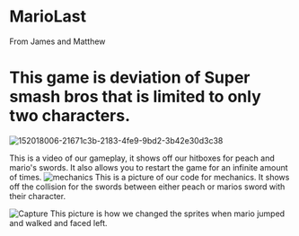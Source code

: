 # MarioLast
From James and Matthew 
# This game is  deviation of Super smash bros that is limited to only two characters.
![152018006-21671c3b-2183-4fe9-9bd2-3b42e30d3c38](https://user-images.githubusercontent.com/89215863/152471829-356dfa9a-d07e-4dc2-be1d-ba67ab7faad5.gif)

This is a video of our gameplay, it shows off our hitboxes for peach and mario's swords. It also allows you to restart the game for an infinite amount of times.
![mechanics](https://user-images.githubusercontent.com/89215863/152019303-a7d722cb-8217-4fb4-811f-ee985ed99789.PNG)
This is a picture of our code for mechanics. It shows off the collision for the swords between either peach or marios sword with their character. 

![Capture](https://user-images.githubusercontent.com/89215863/152472386-b8f98fac-a557-47f5-a60b-baeac105b642.PNG)
This picture is how we changed the sprites when mario jumped and walked and faced left.
